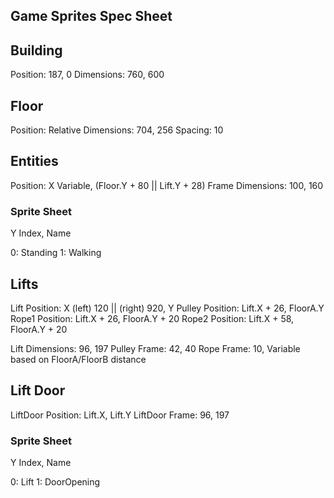 Game Sprites Spec Sheet
-----------------------


Building
--------

Position: 187, 0
Dimensions: 760, 600

Floor
-----

Position: Relative
Dimensions: 704, 256
Spacing: 10

Entities
--------

Position: X Variable, (Floor.Y + 80 || Lift.Y + 28)
Frame Dimensions: 100, 160

### Sprite Sheet

Y Index, Name

0: Standing
1: Walking

Lifts
-----

Lift Position: X (left) 120 || (right) 920, Y 
Pulley Position: Lift.X + 26, FloorA.Y
Rope1 Position: Lift.X + 26, FloorA.Y + 20
Rope2 Position: Lift.X + 58, FloorA.Y + 20

Lift Dimensions: 96, 197
Pulley Frame: 42, 40
Rope Frame: 10, Variable based on FloorA/FloorB distance

Lift Door
---------

LiftDoor Position: Lift.X, Lift.Y
LiftDoor Frame: 96, 197

### Sprite Sheet

Y Index, Name

0: Lift
1: DoorOpening